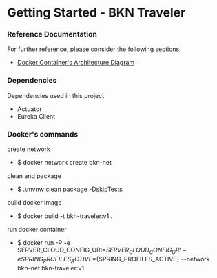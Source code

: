 # Getting Started - BKN Traveler

### Reference Documentation
For further reference, please consider the following sections:

* [Docker Container's Architecture Diagram](https://github.com/fernandooliveira19/bookings-architecture-diagram) 

### Dependencies

Dependencies used in this project


* Actuator
* Eureka Client


### Docker's commands


create network

* $ docker network create bkn-net

clean and package

* $ .\mvnw clean package -DskipTests

build docker image

* $ docker build -t bkn-traveler:v1 .

run docker container

* $ docker run -P -e SERVER_CLOUD_CONFIG_URI=${SERVER_CLOUD_CONFIG_URI} -e SPRING_PROFILES_ACTIVE=${SPRING_PROFILES_ACTIVE} --network bkn-net bkn-traveler:v1 